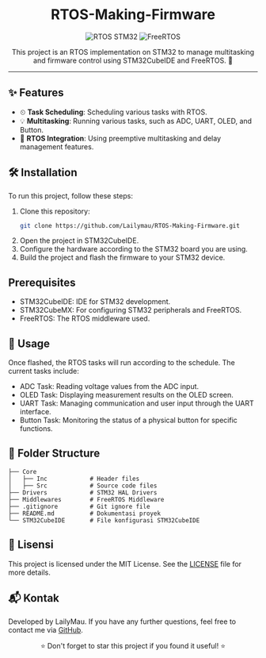 <h1 align="center">RTOS-Making-Firmware</h1>

<p align="center">
  <img src="https://img.shields.io/badge/STM32-RTOS-blue?style=for-the-badge" alt="RTOS STM32">
  <img src="https://img.shields.io/badge/FreeRTOS-Embedded-brightgreen?style=for-the-badge" alt="FreeRTOS">
</p>

<p align="center">
  This project is an RTOS implementation on STM32 to manage multitasking and firmware control using STM32CubeIDE and FreeRTOS. 🚀
</p>

---

## ✨ Features

- ⏲ **Task Scheduling**: Scheduling various tasks with RTOS.
- 💡 **Multitasking**: Running various tasks, such as ADC, UART, OLED, and Button.
- 🔄 **RTOS Integration**: Using preemptive multitasking and delay management features.

## 🛠 Installation

To run this project, follow these steps:

1. Clone this repository:
   ```bash
   git clone https://github.com/Lailymau/RTOS-Making-Firmware.git
2. Open the project in STM32CubeIDE.
3. Configure the hardware according to the STM32 board you are using.
4. Build the project and flash the firmware to your STM32 device.

## Prerequisites

- STM32CubeIDE: IDE for STM32 development.
- STM32CubeMX: For configuring STM32 peripherals and FreeRTOS.
- FreeRTOS: The RTOS middleware used.

## 🚀 Usage

Once flashed, the RTOS tasks will run according to the schedule. The current tasks include:
- ADC Task: Reading voltage values from the ADC input.
- OLED Task: Displaying measurement results on the OLED screen.
- UART Task: Managing communication and user input through the UART interface.
- Button Task: Monitoring the status of a physical button for specific functions.

## 📂 Folder Structure
    ├── Core
    │   ├── Inc            # Header files
    │   ├── Src            # Source code files
    ├── Drivers            # STM32 HAL Drivers
    ├── Middlewares        # FreeRTOS Middleware
    ├── .gitignore         # Git ignore file
    ├── README.md          # Dokumentasi proyek
    └── STM32CubeIDE       # File konfigurasi STM32CubeIDE

## 📄 Lisensi

This project is licensed under the MIT License. See the [LICENSE](https://github.com/Lailymau/RTOS-Making-Firmware/blob/main/LICENSE) file for more details.

## 📬 Kontak

Developed by LailyMau. If you have any further questions, feel free to contact me via [GitHub](https://github.com/Lailymau).
<p align="center">⭐ Don't forget to star this project if you found it useful! ⭐</p>
